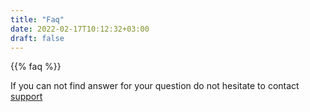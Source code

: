 ```yaml
---
title: "Faq"
date: 2022-02-17T10:12:32+03:00
draft: false
---
```


{{% faq %}}

If you can not find answer for your question do not hesitate to contact [support](https://tawk.to/bandhorses)